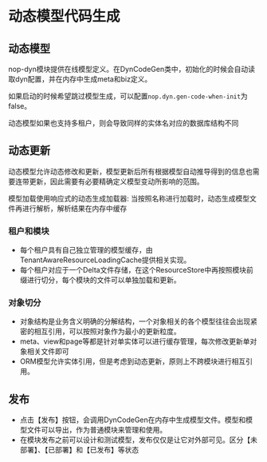 # 动态模型代码生成

## 动态模型

nop-dyn模块提供在线模型定义。在DynCodeGen类中，初始化的时候会自动读取dyn配置，并在内存中生成meta和biz定义。

如果启动的时候希望跳过模型生成，可以配置`nop.dyn.gen-code-when-init`为false。

动态模型如果也支持多租户，则会导致同样的实体名对应的数据库结构不同

## 动态更新

动态模型允许动态修改和更新，模型更新后所有根据模型自动推导得到的信息也需要连带更新，因此需要有必要精确定义模型变动所影响的范围。

模型加载使用响应式的动态生成加载器: 当按照名称进行加载时，动态生成模型文件再进行解析，解析结果在内存中缓存

### 租户和模块

* 每个租户具有自己独立管理的模型缓存，由TenantAwareResourceLoadingCache提供相关实现。
* 每个租户对应于一个Delta文件存储，在这个ResourceStore中再按照模块前缀进行切分，每个模块的文件可以单独加载和更新。

### 对象切分

* 对象结构是业务含义明确的分解结构，一个对象相关的各个模型往往会出现紧密的相互引用，可以按照对象作为最小的更新粒度。
* meta、view和page等都是针对单实体可以进行缓存管理，每次修改更新单对象相关文件即可
* ORM模型允许实体引用，但是考虑到动态更新，原则上不跨模块进行相互引用。

## 发布

* 点击【发布】按钮，会调用DynCodeGen在内存中生成模型文件。模型和模型文件可以导出，作为普通模块来管理和使用。
* 在模块发布之前可以设计和测试模型，发布仅仅是让它对外部可见。区分【未部署】、【已部署】和【已发布】等状态
